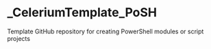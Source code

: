 # _CeleriumTemplate_PoSH
Template GitHub repository for creating PowerShell modules or script projects
